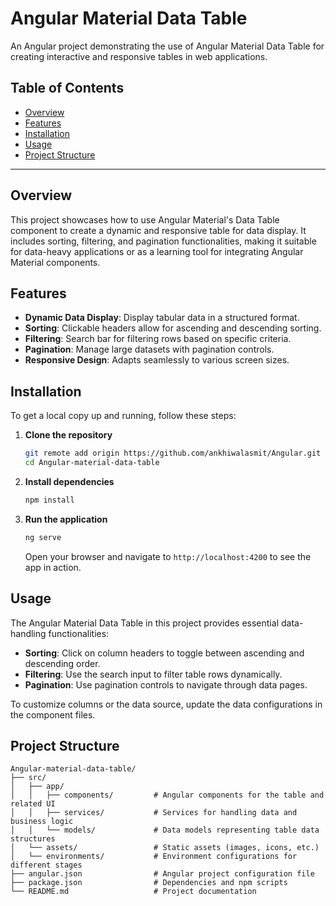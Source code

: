 # Angular Material Data Table

An Angular project demonstrating the use of Angular Material Data Table for creating interactive and responsive tables in web applications.

## Table of Contents

- [Overview](#overview)
- [Features](#features)
- [Installation](#installation)
- [Usage](#usage)
- [Project Structure](#project-structure)

---

## Overview

This project showcases how to use Angular Material's Data Table component to create a dynamic and responsive table for data display. It includes sorting, filtering, and pagination functionalities, making it suitable for data-heavy applications or as a learning tool for integrating Angular Material components.

## Features

- **Dynamic Data Display**: Display tabular data in a structured format.
- **Sorting**: Clickable headers allow for ascending and descending sorting.
- **Filtering**: Search bar for filtering rows based on specific criteria.
- **Pagination**: Manage large datasets with pagination controls.
- **Responsive Design**: Adapts seamlessly to various screen sizes.

## Installation

To get a local copy up and running, follow these steps:

1. **Clone the repository**
    ```bash
    git remote add origin https://github.com/ankhiwalasmit/Angular.git
    cd Angular-material-data-table
    ```

2. **Install dependencies**
    ```bash
    npm install
    ```

3. **Run the application**
    ```bash
    ng serve
    ```
    Open your browser and navigate to `http://localhost:4200` to see the app in action.

## Usage

The Angular Material Data Table in this project provides essential data-handling functionalities:

- **Sorting**: Click on column headers to toggle between ascending and descending order.
- **Filtering**: Use the search input to filter table rows dynamically.
- **Pagination**: Use pagination controls to navigate through data pages.

To customize columns or the data source, update the data configurations in the component files.

## Project Structure

```plaintext
Angular-material-data-table/
├── src/
│   ├── app/
│   │   ├── components/         # Angular components for the table and related UI
│   │   ├── services/           # Services for handling data and business logic
│   │   └── models/             # Data models representing table data structures
│   └── assets/                 # Static assets (images, icons, etc.)
│   └── environments/           # Environment configurations for different stages
├── angular.json                # Angular project configuration file
├── package.json                # Dependencies and npm scripts
└── README.md                   # Project documentation

